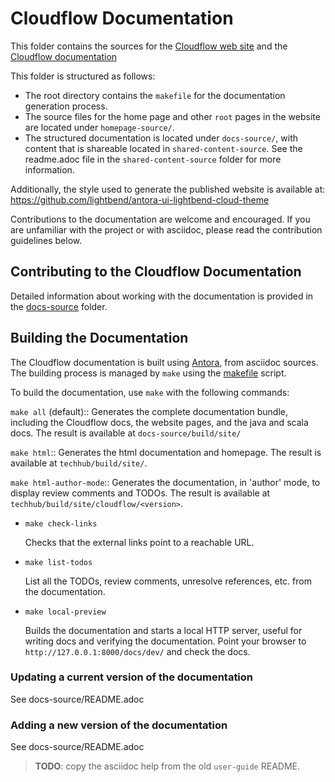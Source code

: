 # Cloudflow Documentation

This folder contains the sources for the [Cloudflow web site](https://cloudflow.io/) and the [Cloudflow documentation](https://cloudflow.io/docs)

This folder is structured as follows:
- The root directory contains the `makefile` for the documentation generation process.
- The source files for the home page and other `root` pages in the website are located under `homepage-source/`.
- The structured documentation is located under `docs-source/`, with content that is shareable located in `shared-content-source`. See the readme.adoc file in the `shared-content-source` folder for more information.

Additionally, the style used to generate the published website is available at: https://github.com/lightbend/antora-ui-lightbend-cloud-theme

Contributions to the documentation are welcome and encouraged.
If you are unfamiliar with the project or with asciidoc, please read the contribution guidelines below.

## Contributing to the Cloudflow Documentation

Detailed information about working with the documentation is provided in the [docs-source](docs-source/README.adoc) folder.

## Building the Documentation

The Cloudflow documentation is built using [Antora](https://docs.antora.org/antora/2.1/), from asciidoc sources.
The building process is managed by `make` using the [makefile](./makefile) script.


To build the documentation, use `make` with the following commands:

`make all` (default):: 
	Generates the complete documentation bundle, including the Cloudflow docs, the website pages, and the java and scala docs.
	The result is available at `docs-source/build/site/`

`make html`::
    Generates the html documentation and homepage. The result is available at `techhub/build/site/`.

`make html-author-mode`:: 
    Generates the documentation, in 'author' mode, to display review comments and TODOs. The result is available at `techhub/build/site/cloudflow/<version>`.

* `make check-links`

    Checks that the external links point to a reachable URL.

* `make list-todos`

    List all the TODOs, review comments, unresolve references, etc. from the documentation.

* `make local-preview`

   Builds the documentation and starts a local HTTP server, useful for writing docs and verifying the documentation. Point your browser to `http://127.0.0.1:8000/docs/dev/` and check the docs.

### Updating a current version of the documentation

See docs-source/README.adoc 

### Adding a new version of the documentation

See docs-source/README.adoc 

> **TODO**: copy the asciidoc help from the old `user-guide` README.
